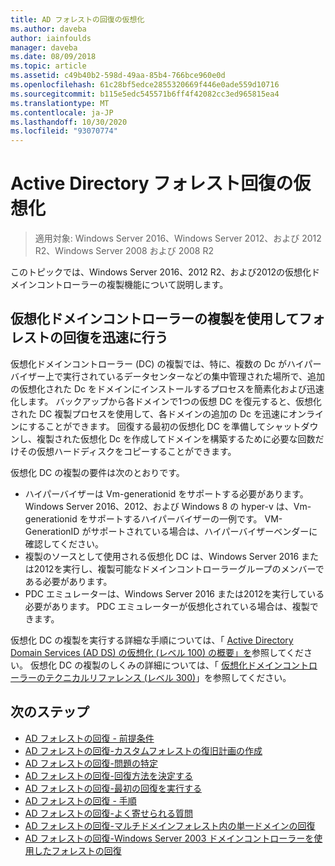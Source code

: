 ```yaml
---
title: AD フォレストの回復の仮想化
ms.author: daveba
author: iainfoulds
manager: daveba
ms.date: 08/09/2018
ms.topic: article
ms.assetid: c49b40b2-598d-49aa-85b4-766bce960e0d
ms.openlocfilehash: 61c28bf5edce2855320669f446e0ade559d10716
ms.sourcegitcommit: b115e5edc545571b6ff4f42082cc3ed965815ea4
ms.translationtype: MT
ms.contentlocale: ja-JP
ms.lasthandoff: 10/30/2020
ms.locfileid: "93070774"
---
```

# <a name="active-directory-forest-recovery-virtualization"></a>Active Directory フォレスト回復の仮想化

>適用対象: Windows Server 2016、Windows Server 2012、および 2012 R2、Windows Server 2008 および 2008 R2

このトピックでは、Windows Server 2016、2012 R2、および2012の仮想化ドメインコントローラーの複製機能について説明します。

## <a name="using-virtualized-domain-controller-cloning-to-expedite-forest-recovery"></a>仮想化ドメインコントローラーの複製を使用してフォレストの回復を迅速に行う

仮想化ドメインコントローラー (DC) の複製では、特に、複数の Dc がハイパーバイザー上で実行されているデータセンターなどの集中管理された場所で、追加の仮想化された Dc をドメインにインストールするプロセスを簡素化および迅速化します。 バックアップから各ドメインで1つの仮想 DC を復元すると、仮想化された DC 複製プロセスを使用して、各ドメインの追加の Dc を迅速にオンラインにすることができます。 回復する最初の仮想化 DC を準備してシャットダウンし、複製された仮想化 Dc を作成してドメインを構築するために必要な回数だけその仮想ハードディスクをコピーすることができます。

仮想化 DC の複製の要件は次のとおりです。

- ハイパーバイザーは Vm-generationid をサポートする必要があります。 Windows Server 2016、2012、および Windows 8 の hyper-v は、Vm-generationid をサポートするハイパーバイザーの一例です。 VM-GenerationID がサポートされている場合は、ハイパーバイザーベンダーに確認してください。
- 複製のソースとして使用される仮想化 DC は、Windows Server 2016 または2012を実行し、複製可能なドメインコントローラーグループのメンバーである必要があります。
- PDC エミュレーターは、Windows Server 2016 または2012を実行している必要があります。 PDC エミュレーターが仮想化されている場合は、複製できます。

仮想化 DC の複製を実行する詳細な手順については、「 [Active Directory Domain Services (AD DS) の仮想化 (レベル 100) の概要」を](../Introduction-to-Active-Directory-Domain-Services-AD-DS-Virtualization-Level-100.md)参照してください。 仮想化 DC の複製のしくみの詳細については、「 [仮想化ドメインコントローラーのテクニカルリファレンス (レベル 300)](../deploy/virtual-dc/virtualized-domain-controller-technical-reference--level-300-.md)」を参照してください。

## <a name="next-steps"></a>次のステップ

- [AD フォレストの回復 - 前提条件](AD-Forest-Recovery-Prerequisties.md)
- [AD フォレストの回復-カスタムフォレストの復旧計画の作成](AD-Forest-Recovery-Devising-a-Plan.md)
- [AD フォレストの回復-問題の特定](AD-Forest-Recovery-Identify-the-Problem.md)
- [AD フォレストの回復-回復方法を決定する](AD-Forest-Recovery-Determine-how-to-Recover.md)
- [AD フォレストの回復-最初の回復を実行する](AD-Forest-Recovery-Perform-initial-recovery.md)
- [AD フォレストの回復 - 手順](AD-Forest-Recovery-Procedures.md)
- [AD フォレストの回復-よく寄せられる質問](AD-Forest-Recovery-FAQ.md)
- [AD フォレストの回復-マルチドメインフォレスト内の単一ドメインの回復](AD-Forest-Recovery-Single-Domain-in-Multidomain-Recovery.md)
- [AD フォレストの回復-Windows Server 2003 ドメインコントローラーを使用したフォレストの回復](AD-Forest-Recovery-Windows-Server-2003.md)
